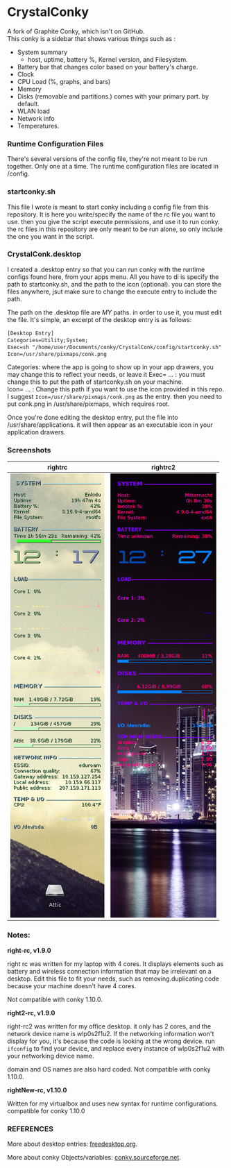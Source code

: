 # CrystalConky
A fork of Graphite Conky, which isn't on GitHub.  
This conky is a sidebar that shows various things such as :
  * System summary
    * host, uptime, battery %, Kernel version, and Filesystem.
  * Battery bar that changes color based on your battery's charge.
  * Clock
  * CPU Load (%, graphs, and bars)
  * Memory
  * Disks (removable and partitions.) comes with your primary part. by default.
  * WLAN load
  * Network info
  * Temperatures.
  
### Runtime Configuration Files

There's several versions of the config file, they're not meant to be run together.  Only one at a time.
The runtime configuration files are located in /config.

### startconky.sh
This file I wrote is meant to start conky including a config file from this repository.  It is here you write/specify the name of the rc file you want to use.  then you give the script execute permissions, and use it to run conky.  the rc files in this repository are only meant to be run alone, so only include the one you want in the script.

### CrystalConk.desktop
I created a .desktop entry so that you can run conky with the runtime configs found here, from your apps menu.  All you have to di is specify the path to startconky.sh, and the path to the icon (optional).  you can store the files anywhere, jsut make sure to change the execute entry to include the path.

The path on the .desktop file are *MY* paths.  in order to use it, you must edit the file.  It's simple, an excerpt of the desktop entry is as follows:
```
[Desktop Entry]
Categories=Utility;System;
Exec=sh "/home/user/Documents/conky/CrystalConk/config/startconky.sh"
Icon=/usr/share/pixmaps/conk.png
```
Categories: where the app is going to show up in your app drawers, you may change this to reflect your needs, or leave it
Exec= ...   : you must change this to put the path of startconky.sh on your machine.                                             
Icon= ...   : Change this path if you want to use the icon provided in this repo.  I suggest  `Icon=/usr/share/pixmaps/conk.png` as the entry.  then you need to put conk.png in /usr/share/pixmaps, which requires root.

Once you're done editing the desktop entry, put the file into /usr/share/applications.  it will then appear as an executable icon in your application drawers.

### Screenshots

rightrc                    |  rightrc2
:-------------------------:|:-------------------------:
![alt tag](https://github.com/reprise5/CrystalConky/blob/master/right-rc-Bildshirmfoto.png)  |  ![alt tag](https://github.com/reprise5/CrystalConky/blob/master/right-rc2-Bildschirmfoto.png)

    

### Notes:

**right-rc, v1.9.0**

right rc was written for my laptop with 4 cores.  It displays elements such as battery and wireless connection information that may be irrelevant on a desktop.  Edit this file to fit your needs, such as removing.duplicating code because your machine doesn't have 4 cores.

Not compatible with conky 1.10.0.

**right2-rc, v1.9.0**

right-rc2 was written for my office desktop.  it only has 2 cores, and the network device name is wlp0s2f1u2.  If the networking information won't display for you, it's because the code is looking at the wrong device.  run `ifconfig` to find your device, and replace every instance of wlp0s2f1u2 with your networking device name.  

domain and OS names are also hard coded.
Not compatible with conky 1.10.0.

**rightNew-rc, v1.10.0**

Written for my virtualbox and uses new syntax for runtime configurations.
compatible for conky 1.10.0



### REFERENCES

More about desktop entries: [freedesktop.org](https://standards.freedesktop.org/desktop-entry-spec/latest/).

More about conky Objects/variables: [conky.sourceforge.net](http://conky.sourceforge.net/variables.html).
